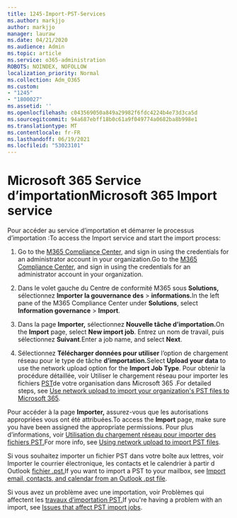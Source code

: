 ```yaml
---
title: 1245-Import-PST-Services
ms.author: markjjo
author: markjjo
manager: lauraw
ms.date: 04/21/2020
ms.audience: Admin
ms.topic: article
ms.service: o365-administration
ROBOTS: NOINDEX, NOFOLLOW
localization_priority: Normal
ms.collection: Adm_O365
ms.custom:
- "1245"
- "1800027"
ms.assetid: ''
ms.openlocfilehash: c043569050a849a29982f6fdc4224b4e73d3ca5d
ms.sourcegitcommit: 94a687ebff18b0c61a9f049774a0682ba8b998e1
ms.translationtype: MT
ms.contentlocale: fr-FR
ms.lasthandoff: 06/19/2021
ms.locfileid: "53023101"
---
```

# <a name="microsoft-365-import-service"></a><span data-ttu-id="0c3a8-102">Microsoft 365 Service d’importation</span><span class="sxs-lookup"><span data-stu-id="0c3a8-102">Microsoft 365 Import service</span></span>

<span data-ttu-id="0c3a8-103">Pour accéder au service d’importation et démarrer le processus d’importation :</span><span class="sxs-lookup"><span data-stu-id="0c3a8-103">To access the Import service and start the import process:</span></span>

1. <span data-ttu-id="0c3a8-104">Go to the [M365 Compliance Center](https://compliance.microsoft.com/), and sign in using the credentials for an administrator account in your organization.</span><span class="sxs-lookup"><span data-stu-id="0c3a8-104">Go to the [M365 Compliance Center](https://compliance.microsoft.com/), and sign in using the credentials for an administrator account in your organization.</span></span>

1. <span data-ttu-id="0c3a8-105">Dans le volet gauche du Centre de conformité M365 sous **Solutions,** sélectionnez **Importer la gouvernance des**  >  **informations.**</span><span class="sxs-lookup"><span data-stu-id="0c3a8-105">In the left pane of the M365 Compliance Center under **Solutions**, select **Information governance** > **Import**.</span></span>

1. <span data-ttu-id="0c3a8-106">Dans la page **Importer,** sélectionnez **Nouvelle tâche d’importation.**</span><span class="sxs-lookup"><span data-stu-id="0c3a8-106">On the **Import** page, select **New import job**.</span></span> <span data-ttu-id="0c3a8-107">Entrez un nom de travail, puis sélectionnez **Suivant**.</span><span class="sxs-lookup"><span data-stu-id="0c3a8-107">Enter a job name, and select **Next**.</span></span>

1. <span data-ttu-id="0c3a8-108">Sélectionnez **Télécharger données pour utiliser** l’option de chargement réseau pour le type de tâche **d’importation.**</span><span class="sxs-lookup"><span data-stu-id="0c3a8-108">Select **Upload your data** to use the network upload option for the **Import Job Type**.</span></span> <span data-ttu-id="0c3a8-109">Pour obtenir la procédure détaillée, voir Utiliser le chargement réseau pour importer les fichiers [PST](/compliance/use-network-upload-to-import-pst-files)de votre organisation dans Microsoft 365 .</span><span class="sxs-lookup"><span data-stu-id="0c3a8-109">For detailed steps, see [Use network upload to import your organization's PST files to Microsoft 365](/compliance/use-network-upload-to-import-pst-files).</span></span>

<span data-ttu-id="0c3a8-110">Pour accéder à la page **Importer,** assurez-vous que les autorisations appropriées vous ont été attribuées.</span><span class="sxs-lookup"><span data-stu-id="0c3a8-110">To access the **Import** page, make sure you have been assigned the appropriate permissions.</span></span> <span data-ttu-id="0c3a8-111">Pour plus d’informations, voir [Utilisation du chargement réseau pour importer des fichiers PST.](/microsoft-365/compliance/importing-pst-files-to-office-365#using-network-upload-to-import-pst-files)</span><span class="sxs-lookup"><span data-stu-id="0c3a8-111">For more info, see [Using network upload to import PST files](/microsoft-365/compliance/importing-pst-files-to-office-365#using-network-upload-to-import-pst-files).</span></span>

<span data-ttu-id="0c3a8-112">Si vous souhaitez importer un fichier PST dans votre boîte aux lettres, voir Importer le courrier électronique, les contacts et le calendrier à partir d Outlook [fichier .pst.](https://support.office.com/article/import-email-contacts-and-calendar-from-an-outlook-pst-file-431a8e9a-f99f-4d5f-ae48-ded54b3440ac)</span><span class="sxs-lookup"><span data-stu-id="0c3a8-112">If you want to import a PST to your mailbox, see [Import email, contacts, and calendar from an Outlook .pst file](https://support.office.com/article/import-email-contacts-and-calendar-from-an-outlook-pst-file-431a8e9a-f99f-4d5f-ae48-ded54b3440ac).</span></span>

<span data-ttu-id="0c3a8-113">Si vous avez un problème avec une importation, voir Problèmes qui affectent les [travaux d’importation PST.](/office365/troubleshoot/pst-import-service/issues-with-pst-import-job)</span><span class="sxs-lookup"><span data-stu-id="0c3a8-113">If you're having a problem with an import, see [Issues that affect PST import jobs](/office365/troubleshoot/pst-import-service/issues-with-pst-import-job).</span></span>

